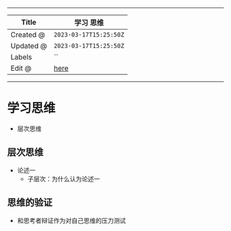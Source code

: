 -----

| Title     | 学习 思维                                           |
| --------- | ----------------------------------------------- |
| Created @ | `2023-03-17T15:25:50Z`                          |
| Updated @ | `2023-03-17T15:25:50Z`                          |
| Labels    | \`\`                                            |
| Edit @    | [here](https://github.com/junxnone/s/issues/11) |

-----

# 学习思维

  - 层次思维

## 层次思维

  - 论述一
      - 子层次：为什么认为论述一

## 思维的验证

  - 和思考者辩证作为对自己思维的压力测试
